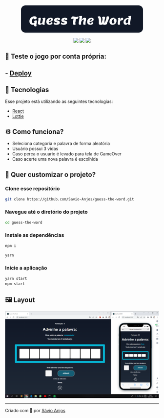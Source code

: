 <p align='center'><img width='400' src="./.github/logo.svg"/></p>

 <p align='center'> 

<img src="https://img.shields.io/github/repo-size/Savio-Anjos/guess-the-word?color=3B82F6">
<img src="https://img.shields.io/github/languages/count/Savio-Anjos/guess-the-word?color=3B82F6">
<img src="https://img.shields.io/github/last-commit/Savio-Anjos/guess-the-word?color=3B82F6"> 
</p>

## 🚀 Teste o jogo por conta própria:

## - [Deploy](https://guess-the-word-nine.vercel.app/)

## 🚀 Tecnologias
Esse projeto está utilizando as seguintes tecnologias:
    

- [React](https://pt-br.reactjs.org/)
- [Lottie](https://lottiefiles.com/)



## ⚙️ Como funciona?
- Seleciona categoria e palavra de forma aleatória
- Usuário possui 3 vidas
- Caso perca o usuario é levado para tela de GameOver
- Caso acerte uma nova palavra é escolhida

## 🎲 Quer customizar o projeto?
### Clone esse repositório
```bash
git clone https://github.com/Savio-Anjos/guess-the-word.git

```

### Navegue até o diretório do projeto
```bash 
cd guess-the-word
```

### Instale as dependências
```bash
npm i
```
```bash
yarn
```
### Inicie a aplicação 
```bash
yarn start
npm start
```

## 🖼️ Layout
<img src=".github/layout.png" />

---
<p>Criado com 💙 por <a href='https://github.com/Savio-Anjos/' target='_blank'>Sávio Anjos</a></p>
